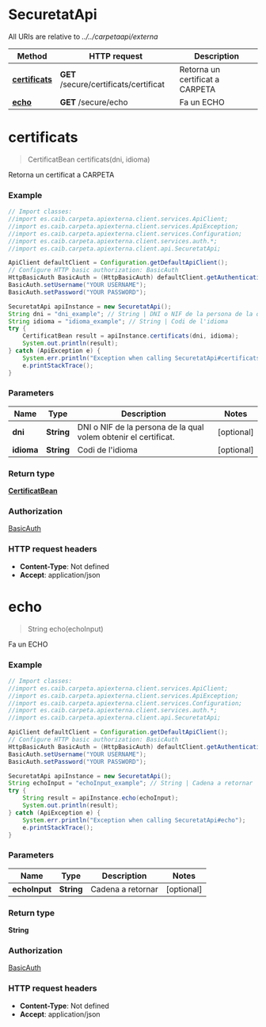 # SecuretatApi

All URIs are relative to *../../carpetaapi/externa*

Method | HTTP request | Description
------------- | ------------- | -------------
[**certificats**](SecuretatApi.md#certificats) | **GET** /secure/certificats/certificat | Retorna un certificat a CARPETA
[**echo**](SecuretatApi.md#echo) | **GET** /secure/echo | Fa un ECHO

<a name="certificats"></a>
# **certificats**
> CertificatBean certificats(dni, idioma)

Retorna un certificat a CARPETA

### Example
```java
// Import classes:
//import es.caib.carpeta.apiexterna.client.services.ApiClient;
//import es.caib.carpeta.apiexterna.client.services.ApiException;
//import es.caib.carpeta.apiexterna.client.services.Configuration;
//import es.caib.carpeta.apiexterna.client.services.auth.*;
//import es.caib.carpeta.apiexterna.client.api.SecuretatApi;

ApiClient defaultClient = Configuration.getDefaultApiClient();
// Configure HTTP basic authorization: BasicAuth
HttpBasicAuth BasicAuth = (HttpBasicAuth) defaultClient.getAuthentication("BasicAuth");
BasicAuth.setUsername("YOUR USERNAME");
BasicAuth.setPassword("YOUR PASSWORD");

SecuretatApi apiInstance = new SecuretatApi();
String dni = "dni_example"; // String | DNI o NIF de la persona de la qual volem obtenir el certificat.
String idioma = "idioma_example"; // String | Codi de l'idioma
try {
    CertificatBean result = apiInstance.certificats(dni, idioma);
    System.out.println(result);
} catch (ApiException e) {
    System.err.println("Exception when calling SecuretatApi#certificats");
    e.printStackTrace();
}
```

### Parameters

Name | Type | Description  | Notes
------------- | ------------- | ------------- | -------------
 **dni** | **String**| DNI o NIF de la persona de la qual volem obtenir el certificat. | [optional]
 **idioma** | **String**| Codi de l&#x27;idioma | [optional]

### Return type

[**CertificatBean**](CertificatBean.md)

### Authorization

[BasicAuth](../README.md#BasicAuth)

### HTTP request headers

 - **Content-Type**: Not defined
 - **Accept**: application/json

<a name="echo"></a>
# **echo**
> String echo(echoInput)

Fa un ECHO

### Example
```java
// Import classes:
//import es.caib.carpeta.apiexterna.client.services.ApiClient;
//import es.caib.carpeta.apiexterna.client.services.ApiException;
//import es.caib.carpeta.apiexterna.client.services.Configuration;
//import es.caib.carpeta.apiexterna.client.services.auth.*;
//import es.caib.carpeta.apiexterna.client.api.SecuretatApi;

ApiClient defaultClient = Configuration.getDefaultApiClient();
// Configure HTTP basic authorization: BasicAuth
HttpBasicAuth BasicAuth = (HttpBasicAuth) defaultClient.getAuthentication("BasicAuth");
BasicAuth.setUsername("YOUR USERNAME");
BasicAuth.setPassword("YOUR PASSWORD");

SecuretatApi apiInstance = new SecuretatApi();
String echoInput = "echoInput_example"; // String | Cadena a retornar
try {
    String result = apiInstance.echo(echoInput);
    System.out.println(result);
} catch (ApiException e) {
    System.err.println("Exception when calling SecuretatApi#echo");
    e.printStackTrace();
}
```

### Parameters

Name | Type | Description  | Notes
------------- | ------------- | ------------- | -------------
 **echoInput** | **String**| Cadena a retornar | [optional]

### Return type

**String**

### Authorization

[BasicAuth](../README.md#BasicAuth)

### HTTP request headers

 - **Content-Type**: Not defined
 - **Accept**: application/json

